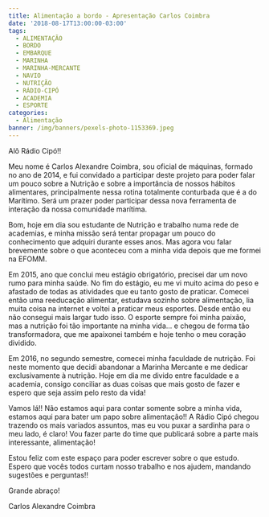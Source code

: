 ```yaml
---
title: Alimentação a bordo - Apresentação Carlos Coimbra
date: '2018-08-17T13:00:00-03:00'
tags:
  - ALIMENTAÇÃO
  - BORDO
  - EMBARQUE
  - MARINHA
  - MARINHA-MERCANTE
  - NAVIO
  - NUTRIÇÃO
  - RÁDIO-CIPÓ
  - ACADEMIA
  - ESPORTE
categories:
  - Alimentação
banner: /img/banners/pexels-photo-1153369.jpeg
---
```

Alô Rádio Cipó!!

Meu nome é Carlos Alexandre Coimbra, sou oficial de máquinas, formado no ano de 2014, e fui convidado a participar deste projeto para poder falar um pouco sobre a Nutrição e sobre a importância de nossos hábitos alimentares, principalmente nessa rotina totalmente conturbada que é a do Marítimo. Será um prazer poder participar dessa nova ferramenta de interação da nossa comunidade marítima. 

Bom, hoje em dia sou estudante de Nutrição e trabalho numa rede de academias, e minha missão será tentar propagar um pouco do conhecimento que adquiri durante esses anos. Mas agora vou falar brevemente sobre o que aconteceu com a minha vida depois que me formei na EFOMM. 

Em 2015, ano que conclui meu estágio obrigatório, precisei dar um novo rumo para minha saúde. No fim do estágio, eu me vi muito acima do peso e afastado de todas as atividades que eu tanto gosto de praticar. Comecei então uma reeducação alimentar, estudava sozinho sobre alimentação, lia muita coisa na internet e voltei a praticar meus esportes. Desde então eu não consegui mais largar tudo isso. O esporte sempre foi minha paixão, mas a nutrição foi tão importante na minha vida... e chegou de forma tão transformadora, que me apaixonei também e hoje tenho o meu coração dividido.

Em 2016, no segundo semestre, comecei minha faculdade de nutrição. Foi neste momento que decidi abandonar a Marinha Mercante e me dedicar exclusivamente à nutrição. Hoje em dia me divido entre faculdade e a academia, consigo conciliar as duas coisas que mais gosto de fazer e espero que seja assim pelo resto da vida!

Vamos lá!! Não estamos aqui para contar somente sobre a minha vida, estamos aqui para bater um papo sobre alimentação!! A Rádio Cipó chegou trazendo os mais variados assuntos, mas eu vou puxar a sardinha para o meu lado, é claro! Vou fazer parte do time que publicará sobre a parte mais interessante, alimentação!

Estou feliz com este espaço para poder escrever sobre o que estudo. Espero que vocês todos curtam nosso trabalho e nos ajudem, mandando sugestões e perguntas!!

Grande abraço!

Carlos Alexandre Coimbra

